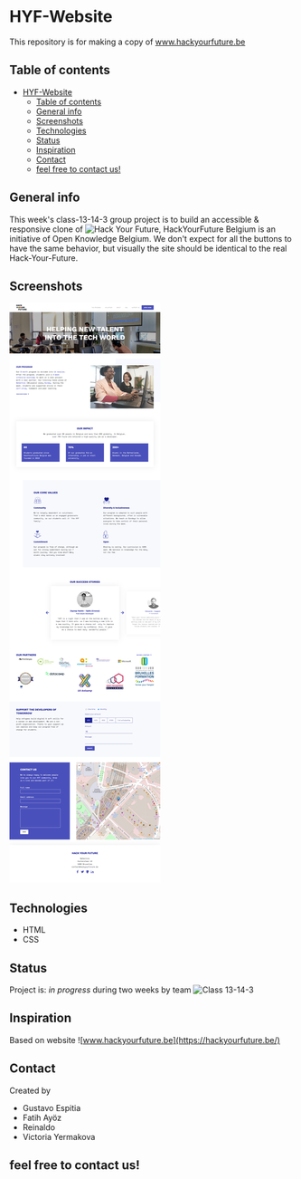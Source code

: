 # HYF-Website
This repository is for making a copy of www.hackyourfuture.be


## Table of contents
- [HYF-Website](#hyf-website)
  - [Table of contents](#table-of-contents)
  - [General info](#general-info)
  - [Screenshots](#screenshots)
  - [Technologies](#technologies)
  - [Status](#status)
  - [Inspiration](#inspiration)
  - [Contact](#contact)
  - [feel free to contact us!](#feel-free-to-contact-us)

## General info
This week's class-13-14-3 group project is to build an accessible & responsive clone of ![Hack Your Future](https://hackyourfuture.be/), HackYourFuture Belgium is an initiative of Open Knowledge Belgium. We don't expect for all the buttons to have the same behavior, but visually the site should be identical to the real Hack-Your-Future.

## Screenshots
![Hack Your Future](https://github.com/gustavoaespitia/gustavotest/blob/main/screencapture-hackyourfuture-be-2021-02-14-17_26_48.png)

## Technologies
* HTML
* CSS


## Status
Project is: _in progress_ during two weeks by team ![Class 13-14-3](https://hackyourfuturebe.slack.com/archives/C01J9PWM3T5/p1613318619236200)

## Inspiration
Based on website ![www.hackyourfuture.be](https://hackyourfuture.be/)

## Contact
Created by 
* Gustavo Espitia
* Fatih Ayöz
* Reinaldo
* Victoria Yermakova

## feel free to contact us!